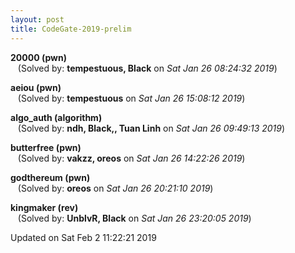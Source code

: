 ```yaml
---
layout: post
title: CodeGate-2019-prelim
---
```


<!--break-->

**20000 (pwn)**  
&nbsp;&nbsp;&nbsp;(Solved by: **tempestuous, Black** on _Sat Jan 26 08:24:32 2019_)  
  
**aeiou (pwn)**  
&nbsp;&nbsp;&nbsp;(Solved by: **tempestuous** on _Sat Jan 26 15:08:12 2019_)  
  
**algo_auth (algorithm)**  
&nbsp;&nbsp;&nbsp;(Solved by: **ndh, Black,, Tuan Linh** on _Sat Jan 26 09:49:13 2019_)  
  
**butterfree (pwn)**  
&nbsp;&nbsp;&nbsp;(Solved by: **vakzz, oreos** on _Sat Jan 26 14:22:26 2019_)  
  
**godthereum (pwn)**  
&nbsp;&nbsp;&nbsp;(Solved by: **oreos** on _Sat Jan 26 20:21:10 2019_)  
  
**kingmaker (rev)**  
&nbsp;&nbsp;&nbsp;(Solved by: **UnblvR, Black** on _Sat Jan 26 23:20:05 2019_)  
  


Updated on Sat Feb  2 11:22:21 2019
